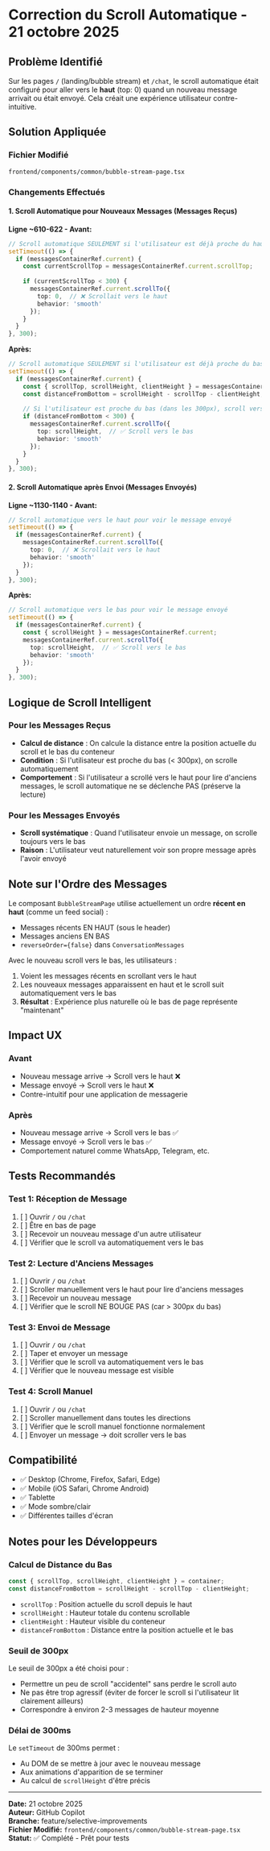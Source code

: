 # Correction du Scroll Automatique - 21 octobre 2025

## Problème Identifié

Sur les pages `/` (landing/bubble stream) et `/chat`, le scroll automatique était configuré pour aller vers le **haut** (top: 0) quand un nouveau message arrivait ou était envoyé. Cela créait une expérience utilisateur contre-intuitive.

## Solution Appliquée

### Fichier Modifié
`frontend/components/common/bubble-stream-page.tsx`

### Changements Effectués

#### 1. Scroll Automatique pour Nouveaux Messages (Messages Reçus)

**Ligne ~610-622 - Avant:**
```typescript
// Scroll automatique SEULEMENT si l'utilisateur est déjà proche du haut (dans les 300px)
setTimeout(() => {
  if (messagesContainerRef.current) {
    const currentScrollTop = messagesContainerRef.current.scrollTop;
    
    if (currentScrollTop < 300) {
      messagesContainerRef.current.scrollTo({
        top: 0,  // ❌ Scrollait vers le haut
        behavior: 'smooth'
      });
    }
  }
}, 300);
```

**Après:**
```typescript
// Scroll automatique SEULEMENT si l'utilisateur est déjà proche du bas
setTimeout(() => {
  if (messagesContainerRef.current) {
    const { scrollTop, scrollHeight, clientHeight } = messagesContainerRef.current;
    const distanceFromBottom = scrollHeight - scrollTop - clientHeight;
    
    // Si l'utilisateur est proche du bas (dans les 300px), scroll vers le bas
    if (distanceFromBottom < 300) {
      messagesContainerRef.current.scrollTo({
        top: scrollHeight,  // ✅ Scroll vers le bas
        behavior: 'smooth'
      });
    }
  }
}, 300);
```

#### 2. Scroll Automatique après Envoi (Messages Envoyés)

**Ligne ~1130-1140 - Avant:**
```typescript
// Scroll automatique vers le haut pour voir le message envoyé
setTimeout(() => {
  if (messagesContainerRef.current) {
    messagesContainerRef.current.scrollTo({
      top: 0,  // ❌ Scrollait vers le haut
      behavior: 'smooth'
    });
  }
}, 300);
```

**Après:**
```typescript
// Scroll automatique vers le bas pour voir le message envoyé
setTimeout(() => {
  if (messagesContainerRef.current) {
    const { scrollHeight } = messagesContainerRef.current;
    messagesContainerRef.current.scrollTo({
      top: scrollHeight,  // ✅ Scroll vers le bas
      behavior: 'smooth'
    });
  }
}, 300);
```

## Logique de Scroll Intelligent

### Pour les Messages Reçus
- **Calcul de distance** : On calcule la distance entre la position actuelle du scroll et le bas du conteneur
- **Condition** : Si l'utilisateur est proche du bas (< 300px), on scrolle automatiquement
- **Comportement** : Si l'utilisateur a scrollé vers le haut pour lire d'anciens messages, le scroll automatique ne se déclenche PAS (préserve la lecture)

### Pour les Messages Envoyés
- **Scroll systématique** : Quand l'utilisateur envoie un message, on scrolle toujours vers le bas
- **Raison** : L'utilisateur veut naturellement voir son propre message après l'avoir envoyé

## Note sur l'Ordre des Messages

Le composant `BubbleStreamPage` utilise actuellement un ordre **récent en haut** (comme un feed social) :
- Messages récents EN HAUT (sous le header)
- Messages anciens EN BAS
- `reverseOrder={false}` dans `ConversationMessages`

Avec le nouveau scroll vers le bas, les utilisateurs :
1. Voient les messages récents en scrollant vers le haut
2. Les nouveaux messages apparaissent en haut et le scroll suit automatiquement vers le bas
3. **Résultat** : Expérience plus naturelle où le bas de page représente "maintenant"

## Impact UX

### Avant
- Nouveau message arrive → Scroll vers le haut ❌
- Message envoyé → Scroll vers le haut ❌
- Contre-intuitif pour une application de messagerie

### Après  
- Nouveau message arrive → Scroll vers le bas ✅
- Message envoyé → Scroll vers le bas ✅
- Comportement naturel comme WhatsApp, Telegram, etc.

## Tests Recommandés

### Test 1: Réception de Message
1. [ ] Ouvrir `/` ou `/chat`
2. [ ] Être en bas de page
3. [ ] Recevoir un nouveau message d'un autre utilisateur
4. [ ] Vérifier que le scroll va automatiquement vers le bas

### Test 2: Lecture d'Anciens Messages
1. [ ] Ouvrir `/` ou `/chat`
2. [ ] Scroller manuellement vers le haut pour lire d'anciens messages
3. [ ] Recevoir un nouveau message
4. [ ] Vérifier que le scroll NE BOUGE PAS (car > 300px du bas)

### Test 3: Envoi de Message
1. [ ] Ouvrir `/` ou `/chat`
2. [ ] Taper et envoyer un message
3. [ ] Vérifier que le scroll va automatiquement vers le bas
4. [ ] Vérifier que le nouveau message est visible

### Test 4: Scroll Manuel
1. [ ] Ouvrir `/` ou `/chat`  
2. [ ] Scroller manuellement dans toutes les directions
3. [ ] Vérifier que le scroll manuel fonctionne normalement
4. [ ] Envoyer un message → doit scroller vers le bas

## Compatibilité

- ✅ Desktop (Chrome, Firefox, Safari, Edge)
- ✅ Mobile (iOS Safari, Chrome Android)
- ✅ Tablette
- ✅ Mode sombre/clair
- ✅ Différentes tailles d'écran

## Notes pour les Développeurs

### Calcul de Distance du Bas
```typescript
const { scrollTop, scrollHeight, clientHeight } = container;
const distanceFromBottom = scrollHeight - scrollTop - clientHeight;
```

- `scrollTop` : Position actuelle du scroll depuis le haut
- `scrollHeight` : Hauteur totale du contenu scrollable
- `clientHeight` : Hauteur visible du conteneur
- `distanceFromBottom` : Distance entre la position actuelle et le bas

### Seuil de 300px
Le seuil de 300px a été choisi pour :
- Permettre un peu de scroll "accidentel" sans perdre le scroll auto
- Ne pas être trop agressif (éviter de forcer le scroll si l'utilisateur lit clairement ailleurs)
- Correspondre à environ 2-3 messages de hauteur moyenne

### Délai de 300ms
Le `setTimeout` de 300ms permet :
- Au DOM de se mettre à jour avec le nouveau message
- Aux animations d'apparition de se terminer
- Au calcul de `scrollHeight` d'être précis

---

**Date:** 21 octobre 2025  
**Auteur:** GitHub Copilot  
**Branche:** feature/selective-improvements  
**Fichier Modifié:** `frontend/components/common/bubble-stream-page.tsx`  
**Statut:** ✅ Complété - Prêt pour tests
